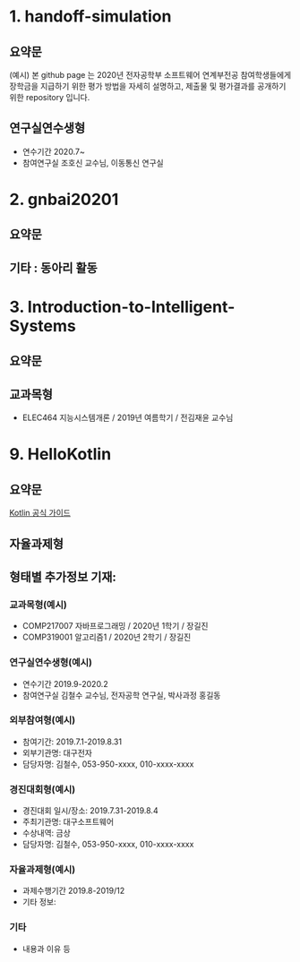 # 1. handoff-simulation
## 요약문

(예시) 본 github page 는 2020년 전자공학부 소프트웨어 연계부전공 참여학생들에게 장학금을 지급하기 위한 
평가 방법을 자세히 설명하고, 제출물 및 평가결과를 공개하기 위한 repository 입니다.

## 연구실연수생형
- 연수기간 2020.7~
- 참여연구실 조호신 교수님, 이동통신 연구실

# 2. gnbai20201
## 요약문

## 기타 : 동아리 활동

# 3. Introduction-to-Intelligent-Systems
## 요약문

## 교과목형
- ELEC464 지능시스템개론 / 2019년 여름학기 / 전김재윤 교수님


# 9. HelloKotlin
## 요약문
[Kotlin 공식 가이드](https://kotlinlang.org/docs/reference/basic-syntax.html)

## 자율과제형






## 형태별 추가정보 기재:

### 교과목형(예시)
- COMP217007 자바프로그래밍 / 2020년 1학기 / 장길진
- COMP319001 알고리즘1 /  2020년 2학기 / 장길진

### 연구실연수생형(예시)
- 연수기간 2019.9-2020.2
- 참여연구실 김철수 교수님, 전자공학 연구실, 박사과정 홍길동 

### 외부참여형(예시)
- 참여기간: 2019.7.1-2019.8.31
- 외부기관명: 대구전자
- 담당자명: 김철수, 053-950-xxxx, 010-xxxx-xxxx

### 경진대회형(예시)
- 경진대회 일시/장소: 2019.7.31-2019.8.4
- 주최기관명: 대구소프트웨어
- 수상내역: 금상
- 담당자명: 김철수, 053-950-xxxx, 010-xxxx-xxxx

### 자율과제형(예시)
- 과제수행기간 2019.8-2019/12
- 기타 정보:

### 기타
- 내용과 이유 등
